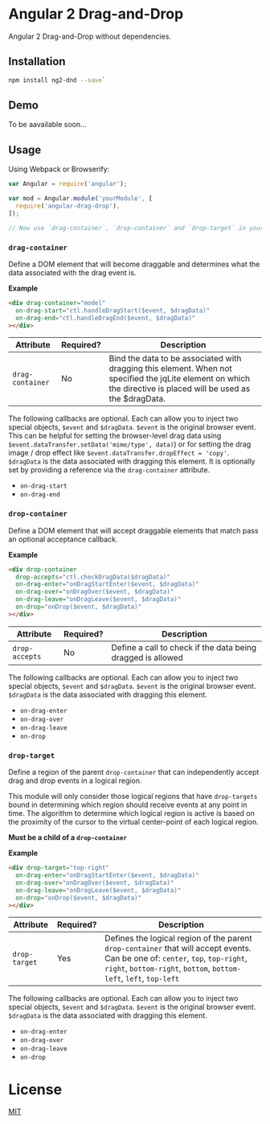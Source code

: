 Angular 2 Drag-and-Drop
=======================

Angular 2 Drag-and-Drop without dependencies.


## Installation
```bash
npm install ng2-dnd --save`
```

## Demo

To be aavailable soon...

## Usage

Using Webpack or Browserify:

```js
var Angular = require('angular');

var mod = Angular.module('yourModule', [
  require('angular-drag-drop'),
]);

// Now use `drag-container`, `drop-container` and `drop-target` in your templates
```

### `drag-container`

Define a DOM element that will become draggable and determines what the data associated with the drag event is.

**Example**

```html
<div drag-container="model"
  on-drag-start="ctl.handleDragStart($event, $dragData)"
  on-drag-end="ctl.handleDragEnd($event, $dragData)"
></div>
```

Attribute | Required? | Description
----------|-----------|------------
`drag-container` | No | Bind the data to be associated with dragging this element. When not specified the jqLite element on which the directive is placed will be used as the $dragData.

The following callbacks are optional.
Each can allow you to inject two special objects, `$event` and `$dragData`.
`$event` is the original browser event.
This can be helpful for setting the browser-level drag data using `$event.dataTransfer.setData('mime/type', data)`)
or for setting the drag image / drop effect like `$event.dataTransfer.dropEffect = 'copy'`.
`$dragData` is the data associated with dragging this element.
It is optionally set by providing a reference via the `drag-container` attribute.

* `on-drag-start`
* `on-drag-end`



### `drop-container`

Define a DOM element that will accept draggable elements that match pass an optional acceptance callback.

**Example**

```html
<div drop-container
  drop-accepts="ctl.checkDragData($dragData)"
  on-drag-enter="onDragStartEnter($event, $dragData)"
  on-drag-over="onDragOver($event, $dragData)"
  on-drag-leave="onDragLeave($event, $dragData)"
  on-drop="onDrop($event, $dragData)"
></div>
```

Attribute | Required? | Description
----------|-----------|------------
`drop-accepts` | No | Define a call to check if the data being dragged is allowed

The following callbacks are optional.
Each can allow you to inject two special objects, `$event` and `$dragData`.
`$event` is the original browser event.
`$dragData` is the data associated with dragging this element.

* `on-drag-enter`
* `on-drag-over`
* `on-drag-leave`
* `on-drop`



### `drop-target`

Define a region of the parent `drop-container` that can independently accept drag and drop events in a logical region.

This module will only consider those logical regions that have `drop-targets` bound in determining which region
should receive events at any point in time. The algorithm to determine which logical region is active is based
on the proximity of the cursor to the virtual center-point of each logical region.

**Must be a child of a `drop-container`**

**Example**

```html
<div drop-target="top-right"
  on-drag-enter="onDragStartEnter($event, $dragData)"
  on-drag-over="onDragOver($event, $dragData)"
  on-drag-leave="onDragLeave($event, $dragData)"
  on-drop="onDrop($event, $dragData)"
></div>
```

Attribute | Required? | Description
----------|-----------|------------
`drop-target` | Yes | Defines the logical region of the parent `drop-container` that will accept events. Can be one of: `center`, `top`, `top-right`, `right`, `bottom-right`, `bottom`, `bottom-left`, `left`, `top-left`

The following callbacks are optional.
Each can allow you to inject two special objects, `$event` and `$dragData`.
`$event` is the original browser event.
`$dragData` is the data associated with dragging this element.

* `on-drag-enter`
* `on-drag-over`
* `on-drag-leave`
* `on-drop`

# License
 [MIT](/LICENSE)
